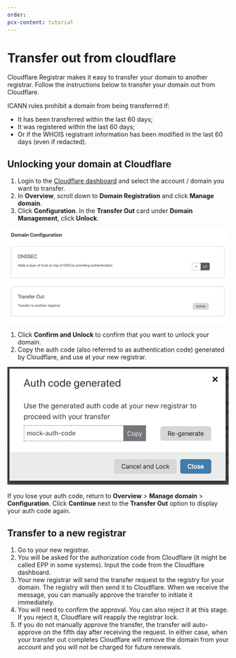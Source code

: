 ```yaml
---
order:
pcx-content: tutorial
---
```


# Transfer out from cloudflare

Cloudflare Registrar makes it easy to transfer your domain to another registrar. Follow the instructions below to transfer your domain out from Cloudflare.

<Aside type="warning">

ICANN rules prohibit a domain from being transferred if: 
* It has been transferred within the last 60 days;
* It was registered within the last 60 days;
* Or if the WHOIS registrant information has been modified in the last 60 days (even if redacted).

</Aside>

## Unlocking your domain at Cloudflare

1. Login to the [Cloudflare dashboard](https://dash.cloudflare.com/login) and select the account / domain you want to transfer.
1. In **Overview**, scroll down to **Domain Registration** and click **Manage domain**. 
1. Click **Configuration**. In the **Transfer Out** card under **Domain Management**, click **Unlock**.

  ![Domain registration dashboard screenshot](../static/start-transfer-out.png)

1. Click **Confirm and Unlock** to confirm that you want to unlock your domain.
1. Copy the auth code (also referred to as authentication code) generated by Cloudflare, and use at your new registrar.

  <div class="medium-img">

  ![Authorization code generation modal](../static/auth-generated.png)

  </div>

If you lose your auth code, return to **Overview** > **Manage domain** > **Configuration**. Click **Continue** next to the **Transfer Out** option to display your auth code again.

## Transfer to a new registrar

1. Go to your new registrar.
1. You will be asked for the authorization code from Cloudflare (it might be called EPP in some systems). Input the code from the Cloudflare dashboard.
1. Your new registrar will send the transfer request to the registry for your domain. The registry will then send it to Cloudflare. When we receive the message, you can manually approve the transfer to initiate it immediately.
1. You will need to confirm the approval. You can also reject it at this stage. If you reject it, Cloudflare will reapply the registrar lock.
1. If you do not manually approve the transfer, the transfer will auto-approve on the fifth day after receiving the request. In either case, when your transfer out completes Cloudflare will remove the domain from your account and you will not be charged for future renewals.